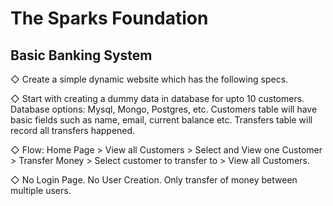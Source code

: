 # The Sparks Foundation
## Basic Banking System
◇ Create a simple dynamic website which has the following specs.

◇ Start with creating a dummy data in database for upto 10 customers. Database options: Mysql, Mongo, Postgres, etc. Customers table will have basic fields such as name, email, current balance etc. Transfers table will record all transfers happened.

◇ Flow: Home Page > View all Customers > Select and View one
Customer > Transfer Money > Select customer to transfer to >
View all Customers.

◇ No Login Page. No User Creation. Only transfer of money
between multiple users.
